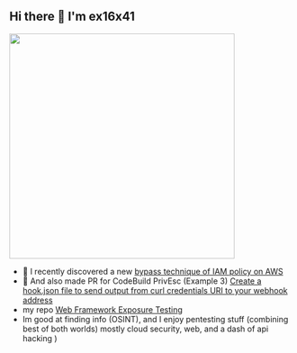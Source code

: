 ## Hi there 👋 I'm ex16x41

<img width=400 src='https://github-readme-stats.vercel.app/api?username=ex16x41&theme=vue-dark&show_icons=true&hide_border=false&count_private=false' />

- 🔭 I recently discovered a new [bypass technique of IAM policy on AWS](https://cloud.hacktricks.wiki/en/pentesting-cloud/aws-security/aws-post-exploitation/aws-sts-post-exploitation.html#bypass-user-agent-restrictions-from-python)
- 🔭 And also made PR for CodeBuild PrivEsc (Example 3) [Create a hook.json file to send output from curl credentials URI to your webhook address](https://cloud.hacktricks.wiki/en/pentesting-cloud/aws-security/aws-privilege-escalation/aws-codebuild-privesc.html#iampassrole-codebuildcreateproject-codebuildstartbuild--codebuildstartbuildbatch)
- my repo [Web Framework Exposure Testing](https://github.com/ex16x41/bugbounty/blob/main/WEB/WEB-FRAMEWORKS/WebFrameworks-Exposures.md) 
- Im good at finding info (OSINT), and I enjoy pentesting stuff (combining best of both worlds) mostly cloud security, web, and a dash of api hacking )

